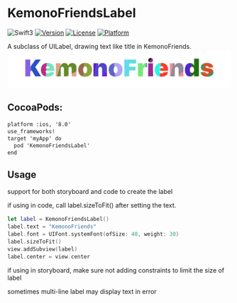 # KemonoFriendsLabel
![Swift3](https://img.shields.io/badge/Swift-3.0-orange.svg?style=flat")
[![Version](https://img.shields.io/cocoapods/v/KemonoFriendsLabel.svg?style=flat)](http://cocoapods.org/pods/KemonoFriendsLabel)
[![License](https://img.shields.io/cocoapods/l/KemonoFriendsLabel.svg?style=flat)](http://cocoapods.org/pods/KemonoFriendsLabel)
[![Platform](https://img.shields.io/cocoapods/p/KemonoFriendsLabel.svg?style=flat)](http://cocoapods.org/pods/KemonoFriendsLabel)  

A subclass of UILabel, drawing text like title in KemonoFriends.
![image](./screenshot.png)

## CocoaPods:
```
platform :ios, '8.0'
use_frameworks!
target 'myApp' do
  pod 'KemonoFriendsLabel'
end
```

## Usage

support for both storyboard and code to create the label

if using in code, call label.sizeToFit() after setting the text.

```swift
let label = KemonoFriendsLabel()
label.text = "KemonoFriends"
label.font = UIFont.systemFont(ofSize: 40, weight: 30)
label.sizeToFit()
view.addSubview(label)
label.center = view.center
```

if using in storyboard, make sure not adding constraints to limit the size of label

sometimes multi-line label may display text in error
